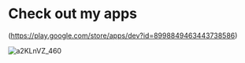 

<!--
**progressiveOverload/progressiveOverload** is a ✨ _special_ ✨ repository because its `README.md` (this file) appears on your GitHub profile.

Here are some ideas to get you started:

- 🔭 I’m currently working on ...
- 🌱 I’m currently learning ...
- 👯 I’m looking to collaborate on ...
- 🤔 I’m looking for help with ...
- 💬 Ask me about ...
- 📫 How to reach me: ...
- 😄 Pronouns: ...
- ⚡ Fun fact: ...
-->

# Check out my apps
(https://play.google.com/store/apps/dev?id=8998849463443738586)

![a2KLnVZ_460](https://github.com/progressiveOverload/progressiveOverload/assets/108024533/91ebe43c-e410-4e66-a3a3-0c2640e16122)
